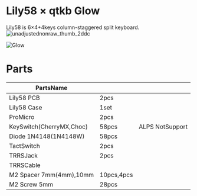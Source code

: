 # Lily58 × qtkb Glow
Lily58 is 6×4+4keys column-staggered split keyboard.
![unadjustednonraw_thumb_2ddc](https://user-images.githubusercontent.com/6285554/53640050-6203dc00-3c6e-11e9-9434-5591ed3e414f.jpg)

![Glow](https://i.imgur.com/vjNbyMs.png)

# Parts

|PartsName |   |    |
|----------|---|----|
|Lily58 PCB|2pcs||
|Lily58 Case|1set||
|ProMicro|2pcs||
|KeySwitch(CherryMX,Choc)|58pcs|ALPS NotSupport|
|Diode 1N4148(1N4148W)|58pcs||
|TactSwitch |2pcs||
|TRRSJack|2pcs||
|TRRSCable|||
|M2 Spacer 7mm(4mm),10mm|10pcs,4pcs||
|M2 Screw 5mm|28pcs||
